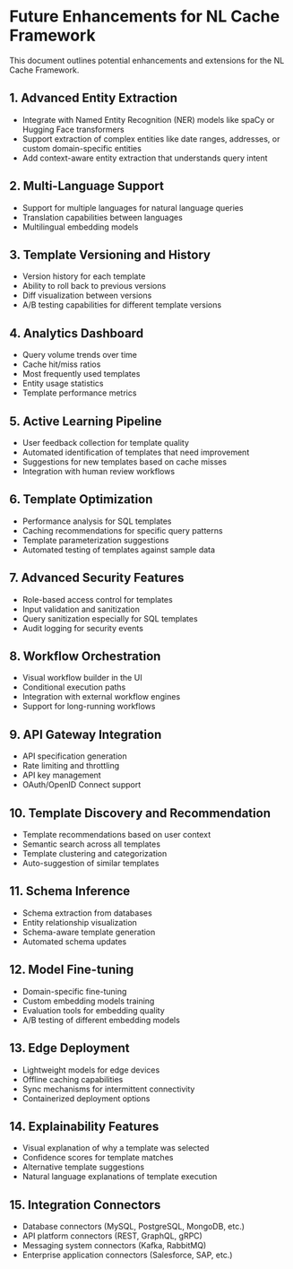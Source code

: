 # Future Enhancements for NL Cache Framework

This document outlines potential enhancements and extensions for the NL Cache Framework.

## 1. Advanced Entity Extraction
- Integrate with Named Entity Recognition (NER) models like spaCy or Hugging Face transformers
- Support extraction of complex entities like date ranges, addresses, or custom domain-specific entities
- Add context-aware entity extraction that understands query intent

## 2. Multi-Language Support
- Support for multiple languages for natural language queries
- Translation capabilities between languages
- Multilingual embedding models

## 3. Template Versioning and History
- Version history for each template
- Ability to roll back to previous versions
- Diff visualization between versions
- A/B testing capabilities for different template versions

## 4. Analytics Dashboard
- Query volume trends over time
- Cache hit/miss ratios
- Most frequently used templates
- Entity usage statistics
- Template performance metrics

## 5. Active Learning Pipeline
- User feedback collection for template quality
- Automated identification of templates that need improvement
- Suggestions for new templates based on cache misses
- Integration with human review workflows

## 6. Template Optimization
- Performance analysis for SQL templates
- Caching recommendations for specific query patterns
- Template parameterization suggestions
- Automated testing of templates against sample data

## 7. Advanced Security Features
- Role-based access control for templates
- Input validation and sanitization
- Query sanitization especially for SQL templates 
- Audit logging for security events

## 8. Workflow Orchestration
- Visual workflow builder in the UI
- Conditional execution paths
- Integration with external workflow engines
- Support for long-running workflows

## 9. API Gateway Integration
- API specification generation
- Rate limiting and throttling
- API key management
- OAuth/OpenID Connect support

## 10. Template Discovery and Recommendation
- Template recommendations based on user context
- Semantic search across all templates
- Template clustering and categorization
- Auto-suggestion of similar templates

## 11. Schema Inference
- Schema extraction from databases
- Entity relationship visualization
- Schema-aware template generation
- Automated schema updates

## 12. Model Fine-tuning
- Domain-specific fine-tuning
- Custom embedding models training
- Evaluation tools for embedding quality
- A/B testing of different embedding models

## 13. Edge Deployment
- Lightweight models for edge devices
- Offline caching capabilities
- Sync mechanisms for intermittent connectivity
- Containerized deployment options

## 14. Explainability Features
- Visual explanation of why a template was selected
- Confidence scores for template matches
- Alternative template suggestions
- Natural language explanations of template execution

## 15. Integration Connectors
- Database connectors (MySQL, PostgreSQL, MongoDB, etc.)
- API platform connectors (REST, GraphQL, gRPC)
- Messaging system connectors (Kafka, RabbitMQ)
- Enterprise application connectors (Salesforce, SAP, etc.) 